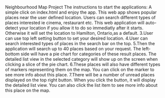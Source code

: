 Neighbourhood Map Project 
The instructions to start the applications: A simple click on index.html and enjoy the app.
This web app shows popular places near the user defined location.
Users can search different types of places interested ie cinema, restaurant etc.
This web application will auto-detect your location if you allow it to do so immediatly after it starts. Otherwise it will set the location to Hamilton, Ontario,as a default.
3.User can use top left setting button to set your desired location.
4.User can search interested types of places in the search bar on the top.
5.Then the application will search up to 40 places based on your request. The left-bottom side will have a pie chart for categories of these result places. The detailed list view in the selected category will show up on the screen when clicking a slice of the pie chart.
6.These places will also have different types of markers representing them on the map. You can click on the marker to see more info about this place.
7.There will be a number of unread places displayed on the top right button. When you click the button, it will display the detailed list view. You can also click the list item to see more info about this place on the map.